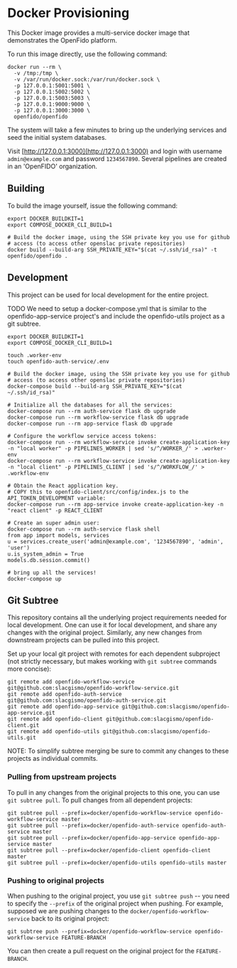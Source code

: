 Docker Provisioning
===================

This Docker image provides a multi-service docker image that demonstrates the
OpenFido platform.

To run this image directly, use the following command:

    docker run --rm \
      -v /tmp:/tmp \
      -v /var/run/docker.sock:/var/run/docker.sock \
      -p 127.0.0.1:5001:5001 \
      -p 127.0.0.1:5002:5002 \
      -p 127.0.0.1:5003:5003 \
      -p 127.0.0.1:9000:9000 \
      -p 127.0.0.1:3000:3000 \
      openfido/openfido

The system will take a few minutes to bring up the underlying services and seed
the initial system databases.

Visit [http://127.0.0.1:3000](http://127.0.0.1:3000) and login with username `admin@example.com` and
password `1234567890`. Several pipelines are created in an 'OpenFIDO' organization.

Building
--------

To build the image yourself, issue the following command:

    export DOCKER_BUILDKIT=1
    export COMPOSE_DOCKER_CLI_BUILD=1

    # Build the docker image, using the SSH private key you use for github
    # access (to access other openslac private repositories)
    docker build --build-arg SSH_PRIVATE_KEY="$(cat ~/.ssh/id_rsa)" -t openfido/openfido .

Development
-----------

This project can be used for local development for the entire project.

TODO We need to setup a docker-compose.yml that is similar to the
openfido-app-service project's and include the openfido-utils project as a git
subtree.

    export DOCKER_BUILDKIT=1
    export COMPOSE_DOCKER_CLI_BUILD=1

    touch .worker-env
    touch openfido-auth-service/.env

    # Build the docker image, using the SSH private key you use for github
    # access (to access other openslac private repositories)
    docker-compose build --build-arg SSH_PRIVATE_KEY="$(cat ~/.ssh/id_rsa)"

    # Initialize all the databases for all the services:
    docker-compose run --rm auth-service flask db upgrade
    docker-compose run --rm workflow-service flask db upgrade 
    docker-compose run --rm app-service flask db upgrade

    # Configure the workflow service access tokens:
    docker-compose run --rm workflow-service invoke create-application-key -n "local worker" -p PIPELINES_WORKER | sed 's/^/WORKER_/' > .worker-env
    docker-compose run --rm workflow-service invoke create-application-key -n "local client" -p PIPELINES_CLIENT | sed 's/^/WORKFLOW_/' > .workflow-env

    # Obtain the React application key.
    # COPY this to openfido-client/src/config/index.js to the API_TOKEN_DEVELOPMENT variable:
    docker-compose run --rm app-service invoke create-application-key -n "react client" -p REACT_CLIENT

    # Create an super admin user:
    docker-compose run --rm auth-service flask shell
    from app import models, services
    u = services.create_user('admin@example.com', '1234567890', 'admin', 'user')
    u.is_system_admin = True
    models.db.session.commit()

    # bring up all the services!
    docker-compose up


Git Subtree
-----------

This repository contains all the underlying project requirements needed for
local development. One can use it for local development, and share any changes
with the original project. Similarly, any new changes from downstream projects
can be pulled into this project.

Set up your local git project with remotes for each dependent subproject (not
strictly necessary, but makes working with `git subtree` commands more concise):

    git remote add openfido-workflow-service git@github.com:slacgismo/openfido-workflow-service.git
    git remote add openfido-auth-service git@github.com:slacgismo/openfido-auth-service.git
    git remote add openfido-app-service git@github.com:slacgismo/openfido-app-service.git
    git remote add openfido-client git@github.com:slacgismo/openfido-client.git
    git remote add openfido-utils git@github.com:slacgismo/openfido-utils.git


NOTE: To simplify subtree merging be sure to commit any changes to these
projects as individual commits.

### Pulling from upstream projects

To pull in any changes from the original projects to this one, you can use `git
subtree pull`. To pull changes from all dependent projects:

    git subtree pull --prefix=docker/openfido-workflow-service openfido-workflow-service master
    git subtree pull --prefix=docker/openfido-auth-service openfido-auth-service master
    git subtree pull --prefix=docker/openfido-app-service openfido-app-service master
    git subtree pull --prefix=docker/openfido-client openfido-client master
    git subtree pull --prefix=docker/openfido-utils openfido-utils master

### Pushing to original projects

When pushing to the original project, you use `git subtree push` -- you need to
specify the `--prefix` of the original project when pushing. For example,
supposed we are pushing changes to the `docker/openfido-workflow-service` back
to its original project:

    git subtree push --prefix=docker/openfido-workflow-service openfido-workflow-service FEATURE-BRANCH

You can then create a pull request on the original project for the `FEATURE-BRANCH`.
